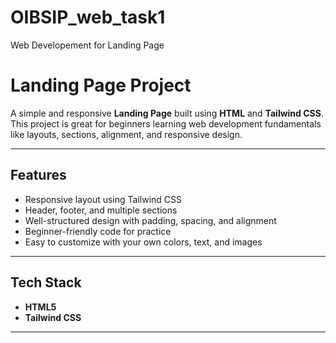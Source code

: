 # OIBSIP_web_task1
Web Developement for Landing Page

# Landing Page Project 

A simple and responsive **Landing Page** built using **HTML** and **Tailwind CSS**.  
This project is great for beginners learning web development fundamentals like layouts, sections, alignment, and responsive design.

---

## Features
- Responsive layout using Tailwind CSS
- Header, footer, and multiple sections
- Well-structured design with padding, spacing, and alignment
- Beginner-friendly code for practice
- Easy to customize with your own colors, text, and images

---

## Tech Stack
- **HTML5**
- **Tailwind CSS**

---